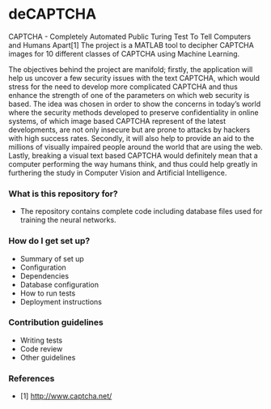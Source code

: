 # deCAPTCHA #

CAPTCHA - Completely Automated Public Turing Test To Tell Computers and Humans Apart[1]
The project is a MATLAB tool to decipher CAPTCHA images for 10 different classes of CAPTCHA using Machine Learning. 

The objectives behind the project are manifold; firstly, the application will help us uncover a few security issues with the text CAPTCHA, which would stress for the need to develop more complicated CAPTCHA and thus enhance the strength of one of the parameters on which web security is based. The idea was chosen in order to show the concerns in today’s world where the security methods developed to preserve confidentiality in online systems, of which image based CAPTCHA represent of the latest developments, are not only insecure but are prone to attacks by hackers with high success rates. Secondly, it will also help to provide an aid to the millions of visually impaired people around the world that are using the web. Lastly, breaking a visual text based CAPTCHA would definitely mean that a computer performing the way humans think, and thus could help greatly in furthering the study in Computer Vision and Artificial Intelligence.


### What is this repository for? ###

* The repository contains complete code including database files used for training the neural networks.

### How do I get set up? ###

* Summary of set up
* Configuration
* Dependencies
* Database configuration
* How to run tests
* Deployment instructions

### Contribution guidelines ###

* Writing tests
* Code review
* Other guidelines

### References ###

* [1] http://www.captcha.net/
